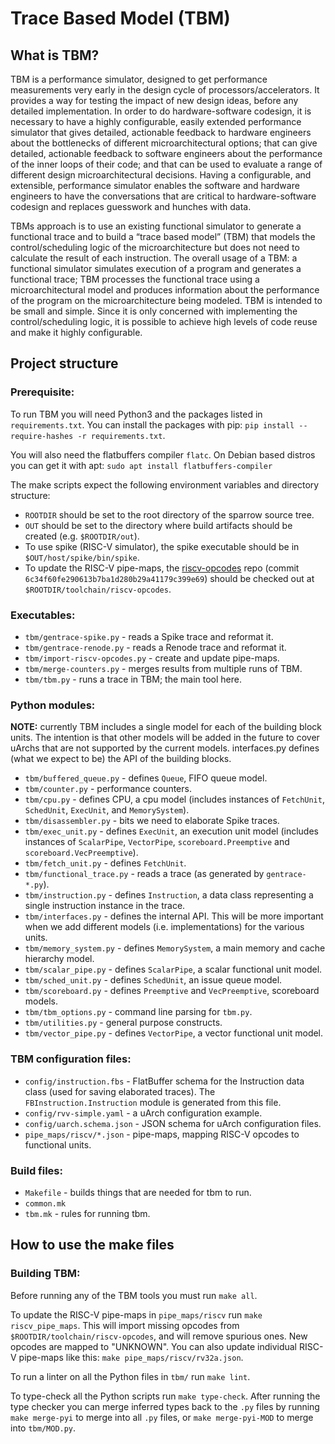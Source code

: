 # Trace Based Model (TBM)

## What is TBM?

TBM is a performance simulator, designed to get performance measurements very
early in the design cycle of processors/accelerators. It provides a way for
testing the impact of new design ideas, before any detailed implementation. In
order to do hardware-software codesign, it is necessary to have a highly
configurable, easily extended performance simulator that gives detailed,
actionable feedback to hardware engineers about the bottlenecks of different
microarchitectural options; that can give detailed, actionable feedback to
software engineers about the performance of the inner loops of their code; and
that can be used to evaluate a range of different design microarchitectural
decisions. Having a configurable, and extensible, performance simulator enables
the software and hardware engineers to have the conversations that are critical
to hardware-software codesign and replaces guesswork and hunches with data.

TBMs approach is to use an existing functional simulator to generate a
functional trace and to build a “trace based model” (TBM) that models the
control/scheduling logic of the microarchitecture but does not need to calculate
the result of each instruction. The overall usage of a TBM: a functional
simulator simulates execution of a program and generates a functional trace; TBM
processes the functional trace using a microarchitectural model and produces
information about the performance of the program on the microarchitecture being
modeled. TBM is intended to be small and simple. Since it is only concerned with
implementing the control/scheduling logic, it is possible to achieve high levels
of code reuse and make it highly configurable.

## Project structure

### Prerequisite:

To run TBM you will need Python3 and the packages listed in `requirements.txt`.
You can install the packages with pip: `pip install --require-hashes -r requirements.txt`.

You will also need the flatbuffers compiler `flatc`. On Debian based distros you
can get it with apt: `sudo apt install flatbuffers-compiler`

The make scripts expect the following environment variables and directory
structure:

* `ROOTDIR` should be set to the root directory of the sparrow source tree.
* `OUT` should be set to the directory where build artifacts should be created
  (e.g. `$ROOTDIR/out`).
* To use spike (RISC-V simulator), the spike executable should be in
  `$OUT/host/spike/bin/spike`.
* To update the RISC-V pipe-maps, the
  [riscv-opcodes](https://github.com/riscv/riscv-opcodes) repo (commit
  `6c34f60fe290613b7ba1d280b29a41179c399e69`) should be checked out at
  `$ROOTDIR/toolchain/riscv-opcodes`.

### Executables:

- `tbm/gentrace-spike.py` - reads a Spike trace and reformat it.
- `tbm/gentrace-renode.py` - reads a Renode trace and reformat it.
- `tbm/import-riscv-opcodes.py` - create and update pipe-maps.
- `tbm/merge-counters.py` - merges results from multiple runs of TBM.
- `tbm/tbm.py` - runs a trace in TBM; the main tool here.

### Python modules:

**NOTE:** currently TBM includes a single model for each of the building block
units. The intention is that other models will be added in the future to cover
uArchs that are not supported by the current models. interfaces.py defines (what
we expect to be) the API of the building blocks.

- `tbm/buffered_queue.py` - defines `Queue`, FIFO queue model.
- `tbm/counter.py` - performance counters.
- `tbm/cpu.py` - defines CPU, a cpu model (includes instances of `FetchUnit`, `SchedUnit`,
  `ExecUnit`, and `MemorySystem`).
- `tbm/disassembler.py` - bits we need to elaborate Spike traces.
- `tbm/exec_unit.py` - defines `ExecUnit`, an execution unit model (includes instances of
  `ScalarPipe`, `VectorPipe`, `scoreboard.Preemptive` and `scoreboard.VecPreemptive`).
- `tbm/fetch_unit.py` - defines `FetchUnit`.
- `tbm/functional_trace.py` - reads a trace (as generated by `gentrace-*.py`).
- `tbm/instruction.py` - defines `Instruction`, a data class representing a single
  instruction instance in the trace.
- `tbm/interfaces.py` - defines the internal API. This will be more important when we
  add different models (i.e. implementations) for the various units.
- `tbm/memory_system.py` - defines `MemorySystem`, a main memory and cache hierarchy model.
- `tbm/scalar_pipe.py` - defines `ScalarPipe`, a scalar functional unit model.
- `tbm/sched_unit.py` - defines `SchedUnit`, an issue queue model.
- `tbm/scoreboard.py` - defines `Preemptive` and `VecPreemptive`, scoreboard models.
- `tbm/tbm_options.py` - command line parsing for `tbm.py`.
- `tbm/utilities.py` - general purpose constructs.
- `tbm/vector_pipe.py` - defines `VectorPipe`, a vector functional unit model.

### TBM configuration files:

- `config/instruction.fbs` - FlatBuffer schema for the Instruction data class (used for
  saving elaborated traces). The `FBInstruction.Instruction` module is generated
  from this file.
- `config/rvv-simple.yaml` - a uArch configuration example.
- `config/uarch.schema.json` - JSON schema for uArch configuration files.
- `pipe_maps/riscv/*.json` - pipe-maps, mapping RISC-V opcodes to functional units.

### Build files:

- `Makefile` - builds things that are needed for tbm to run.
- `common.mk`
- `tbm.mk` - rules for running tbm.


## How to use the make files

### Building TBM:

Before running any of the TBM tools you must run `make all`.

To update the RISC-V pipe-maps in `pipe_maps/riscv` run `make riscv_pipe_maps`.
This will import missing opcodes from `$ROOTDIR/toolchain/riscv-opcodes`, and
will remove spurious ones. New opcodes are mapped to "UNKNOWN". You can also
update individual RISC-V pipe-maps like this: `make pipe_maps/riscv/rv32a.json`.

To run a linter on all the Python files in `tbm/` run `make lint`.

To type-check all the Python scripts run `make type-check`. After running the
type checker you can merge inferred types back to the `.py` files by running
`make merge-pyi` to merge into all `.py` files, or `make merge-pyi-MOD` to
merge into `tbm/MOD.py`.

